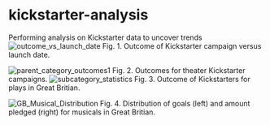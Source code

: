 # kickstarter-analysis
Performing analysis on Kickstarter data to uncover trends
![outcome_vs_launch_date](https://user-images.githubusercontent.com/98781992/174171521-0a3ef9e8-73ca-43d6-8ba5-afb1a7772f78.png)
Fig. 1. Outcome of Kickstarter campaign versus launch date.

![parent_category_outcomes1](https://user-images.githubusercontent.com/98781992/174171525-7d57496f-bf92-4bd8-8f50-ccabed856be3.png)
Fig. 2. Outcomes for theater Kickstarter campaigns.
![subcategory_statistics](https://user-images.githubusercontent.com/98781992/174171551-32fdaeeb-619d-4c9b-9585-d8995e14ed34.png)
Fig. 3. Outcome of Kickstarters for plays in Great Britian.

![GB_Musical_Distribution](https://user-images.githubusercontent.com/98781992/174171569-d15e19dc-6744-4765-bdd5-f84898c7bc6f.png)
Fig. 4. Distribution of goals (left) and amount pledged (right) for musicals in Great Britian. 
